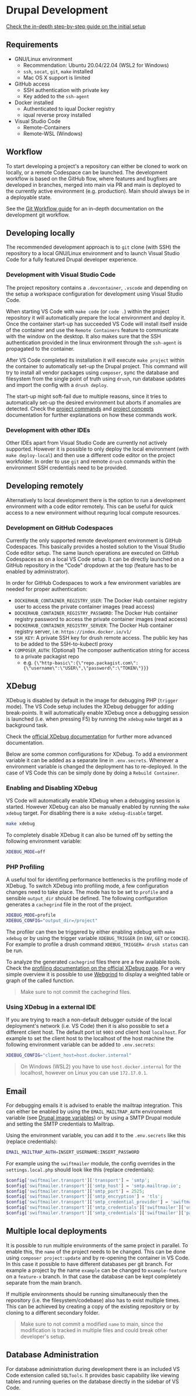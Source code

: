 # Drupal Development

[Check the in-depth step-by-step guide on the initial setup](https://support-iqual.atlassian.net/wiki/spaces/ID/pages/2532704262/Initial+setup+G)

## Requirements

* GNU/Linux environment
    * Recommendation: Ubuntu 20.04/22.04 (WSL2 for Windows)
    * `ssh`, `socat`, `git`, `make` installed
    * Mac OS X support is limited
* GitHub access
    * SSH authentication with private key
    * Key added to the `ssh-agent`
* Docker installed
    * Authenticated to iqual Docker registry
    * iqual reverse proxy installed
* Visual Studio Code
    * Remote-Containers
    * Remote-WSL (Windows)


## Workflow

To start developing a project's a repository can either be cloned to work on locally, or a remote Codespace can be launched. The development workflow is based on the GitHub flow, where features and bugfixes are developed in branches, merged into main via PR and main is deployed to the currently active environment (e.g. production). Main should always be in a deployable state.

See the [Git Workflow guide](https://support-iqual.atlassian.net/wiki/spaces/ID/pages/2990080011/GIT+workflow+G) for an in-depth documentation on the development git workflow.

## Developing locally

The recommended development approach is to `git` clone (with SSH) the repository to a local GNU/Linux environment and to launch Visual Studio Code for a fully featured Drupal developer experience.

### Development with Visual Studio Code

The project repository contains a `.devcontainer`, `.vscode` and depending on the setup a workspace configuration for development using Visual Studio Code.

When starting VS Code with `make code` (or `code .`) within the project repository it will automatically prepare the local environment and deploy it. Once the container start-up has succeeded VS Code will install itself inside of the container and use the `Remote Containers` feature to communicate with the window on the desktop. It also makes sure that the SSH authentication provided in the linux environment through the `ssh-agent` is propagated to the container.

After VS Code completed its installation it will execute `make project` within the container to automatically set-up the Drupal project. This command will try to install all vendor packages using `composer`, sync the database and filesystem from the single point of truth using `drush`, run database updates and import the config with a `drush deploy`.

The start-up might soft-fail due to multiple reasons, since it tries to automatically set-up the desired environment but aborts if anomalies are detected. Check the [project commands](./commands.md) and [project concepts](./concepts.md) documentation for further explanations on how these commands work.

### Development with other IDEs

Other IDEs apart from Visual Studio Code are currently not actively supported. However it is possible to only deploy the local environment (with `make deploy-local`) and then use a different code editor on the project workfolder. In order to use `git` and remote `drush` commands within the environment SSH credentials need to be provided.

## Developing remotely

Alternatively to local development there is the option to run a development environment with a code editor remotely. This can be useful for quick access to a new environment without requring local compute resources.

### Development on GitHub Codespaces

Currently the only supported remote development environment is GitHub Codespaces. This basically provides a hosted solution to the Visual Studio Code editor setup. The same launch operations are executed on GitHub Codespaces as on a local VS Code setup. It can be directly launched on a GitHub repository in the "Code" dropdown at the top (feature has to be enabled by administrator).

In order for GitHub Codespaces to work a few environment variables are needed for proper authentication:

* `DOCKERHUB_CONTAINER_REGISTRY_USER`: The Docker Hub container registry user to access the private container images (read access)
* `DOCKERHUB_CONTAINER_REGISTRY_PASSWORD`: The Docker Hub container registry password to access the private container images (read access)
* `DOCKERHUB_CONTAINER_REGISTRY_SERVER`: The Docker Hub container registry server, i.e. `https://index.docker.io/v1/`
* `SSH_KEY`: A private SSH key for drush remote access. The public key has to be added to the SSH-to-kubectl proxy
* `COMPOSER_AUTH`: (Optional) The composer authentication string for access to a private packagist repo
    * e.g. `{\"http-basic\":{\"repo.packagist.com\":{\"username\":\"USER\",\"password\":\"TOKEN\"}}}`

## XDebug

XDebug is disabled by default in the image for debugging PHP (`trigger` mode). The VS Code setup includes the XDebug debugger for adding break-points. It will automatically enable XDebug once a debugging session is launched (i.e. when pressing F5) by running the `xdebug` `make` target as a background task.

Check the [official XDebug documentation](https://xdebug.org/docs/) for further more advanced documentation.

Below are some common configurations for XDebug. To add a environment variable it can be added as a separate line in `.env.secrets`. Whenever a environment variable is changed the deployment has to re-deployed. In the case of VS Code this can be simply done by doing a `Rebuild Container`.

### Enabling and Disabling XDebug

VS Code will automatically enable XDebug when a debugging session is started. However XDebug can also be manually enabled by running the `make xdebug` target. For disabling there is a `make xdebug-disable` target.

```bash
make xdebug
```

To completely disable XDebug it can also be turned off by setting the following environment variable:

```bash
XDEBUG_MODE=off
```

### PHP Profiling

A useful tool for identifing performance bottlenecks is the profiling mode of XDebug. To switch XDebug into profiling mode, a few configuration changes need to take place. The mode has to be set to `profile` and a sensible `output_dir` should be defined. The following configuration generates a `cachegrind` file in the root of the project.

```bash
XDEBUG_MODE=profile
XDEBUG_CONFIG="output_dir=/project"
```

The profiler can then be triggered by either enabling xdebug with `make xdebug` or by using the trigger variable `XDEBUG_TRIGGER` (in `ENV`, `GET` or `COOKIE`). For example to profile a drush command `XDEBUG_TRIGGER= drush status` can be run.

To analyze the generated `cachegrind` files there are a few available tools. Check the [profiling documentation on the official XDebug page](https://xdebug.org/docs/profiler). For a very simple overview it is possible to use [Webgrind](https://github.com/jokkedk/webgrind) to display a weighted table or graph of the called function.

> Make sure to not commit the cachegrind files.

### Using XDebug in a external IDE

If you are trying to reach a non-default debugger outside of the local deployment's network (i.e. VS Code) then it is also possible to set a different client host. The default port ist `9003` ond client host `localhost`. For example to set the client host to the localhost of the host machine the following environment variable can be added to `.env.secrets`:

```bash
XDEBUG_CONFIG="client_host=host.docker.internal"
```

> On Windows (WSL2) you have to use `host.docker.internal` for the localhost, however on Linux you can use `172.17.0.1`.

## Email

For debugging emails it is advised to enable the mailtrap integration. This can either be enabled by using the `EMAIL_MAILTRAP_AUTH` environment variable (see [Drupal image variables](https://github.com/iqual-ch/dc-drupal/blob/main/docs/environment-variables.md)) or by using a SMTP Drupal module and setting the SMTP credentials to Mailtrap.

Using the environment variable, you can add it to the `.env.secrets` like this (replace credentials):

```bash
EMAIL_MAILTRAP_AUTH=INSERT_USERNAME:INSERT_PASSWORD
```

For example using the `swiftmailer` module, the config overrides in the `settings.local.php` should look like this (replace credentials):

```php
$config['swiftmailer.transport']['transport'] = 'smtp';
$config['swiftmailer.transport']['smtp_host'] = 'smtp.mailtrap.io';
$config['swiftmailer.transport']['smtp_port'] = 2525;
$config['swiftmailer.transport']['smtp_encryption'] = 'tls';
$config['swiftmailer.transport']['smtp_credential_provider'] = 'swiftmailer';
$config['swiftmailer.transport']['smtp_credentials']['swiftmailer']['username'] = 'INSERT_USERNAME';
$config['swiftmailer.transport']['smtp_credentials']['swiftmailer']['password'] = 'INSERT_PASSWORD';
```

## Multiple local deployments

It is possible to run multiple environments of the same project in parallel. To enable this, the `name` of the project needs to be changed. This can be done using `composer project:update` and by re-opening the container in VS Code. In this case it possible to have different databases per git branch. For example a project by the name `example` can be changed to `example-feature` on a `feature-x` branch. In that case the database can be kept completely separate from the main branch.

If multiple environments should be running simultaneously then the repository (i.e. the filesystem/codebase) also has to exist multiple times. This can be achieved by creating a copy of the existing repository or by cloning to a different secondary folder.

> Make sure to not commit a modified `name` to main, since the modification is tracked in multiple files and could break other developer's setup.

## Database Administration

For database administration during development there is an included VS Code extension called `SQLTools`. It provides basic capability like viewing tables and running queries on the database directly in the sidebar of VS Code.
